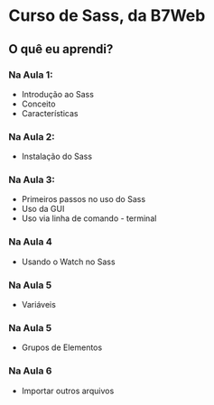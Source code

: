 # Curso de Sass, da B7Web

## O quê eu aprendi?

### Na Aula 1:

- Introdução ao Sass
- Conceito
- Características

### Na Aula 2:

- Instalação do Sass

### Na Aula 3:

- Primeiros passos no uso do Sass
- Uso da GUI
- Uso via linha de comando - terminal

### Na Aula 4

- Usando o Watch no Sass

### Na Aula 5

- Variáveis

### Na Aula 5

- Grupos de Elementos

### Na Aula 6

- Importar outros arquivos
